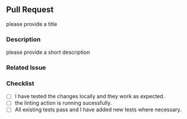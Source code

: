 ## Pull Request
please provide a title 
### Description
please provide a short description
### Related Issue

### Checklist

- [ ] I have tested the changes locally and they work as expected.
- [ ] the linting action is running sucessfully.
- [ ] All existing tests pass and I have added new tests where necessary.
